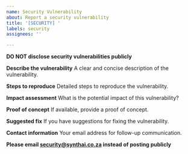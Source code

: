 ```yaml
---
name: Security Vulnerability
about: Report a security vulnerability
title: '[SECURITY] '
labels: security
assignees: ''

---
```


**DO NOT disclose security vulnerabilities publicly**

**Describe the vulnerability**
A clear and concise description of the vulnerability.

**Steps to reproduce**
Detailed steps to reproduce the vulnerability.

**Impact assessment**
What is the potential impact of this vulnerability?

**Proof of concept**
If available, provide a proof of concept.

**Suggested fix**
If you have suggestions for fixing the vulnerability.

**Contact information**
Your email address for follow-up communication.

**Please email security@synthai.co.za instead of posting publicly**

